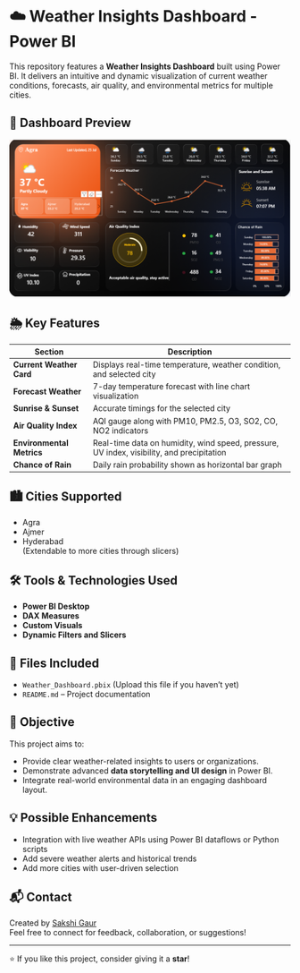 # ☁️ Weather Insights Dashboard - Power BI

This repository features a **Weather Insights Dashboard** built using Power BI. It delivers an intuitive and dynamic visualization of current weather conditions, forecasts, air quality, and environmental metrics for multiple cities.

## 📸 Dashboard Preview

![Weather Insights Dashboard](https://github.com/Sakshi-Gaur01/Weather-Report/blob/main/weather_snapshot.png)

## 🌦 Key Features

| Section | Description |
|--------|-------------|
| **Current Weather Card** | Displays real-time temperature, weather condition, and selected city |
| **Forecast Weather** | 7-day temperature forecast with line chart visualization |
| **Sunrise & Sunset** | Accurate timings for the selected city |
| **Air Quality Index** | AQI gauge along with PM10, PM2.5, O3, SO2, CO, NO2 indicators |
| **Environmental Metrics** | Real-time data on humidity, wind speed, pressure, UV index, visibility, and precipitation |
| **Chance of Rain** | Daily rain probability shown as horizontal bar graph |

## 🏙️ Cities Supported

- Agra
- Ajmer
- Hyderabad  
(Extendable to more cities through slicers)

## 🛠 Tools & Technologies Used

- **Power BI Desktop**
- **DAX Measures**
- **Custom Visuals**
- **Dynamic Filters and Slicers**

## 📁 Files Included

- `Weather_Dashboard.pbix` (Upload this file if you haven’t yet)
- `README.md` – Project documentation


## 🎯 Objective

This project aims to:

- Provide clear weather-related insights to users or organizations.
- Demonstrate advanced **data storytelling and UI design** in Power BI.
- Integrate real-world environmental data in an engaging dashboard layout.

## 💡 Possible Enhancements

- Integration with live weather APIs using Power BI dataflows or Python scripts
- Add severe weather alerts and historical trends
- Add more cities with user-driven selection

## 📬 Contact

Created by [Sakshi Gaur](https://linkedin.com/in/sakshigaur)  
Feel free to connect for feedback, collaboration, or suggestions!

---

⭐ If you like this project, consider giving it a **star**!
